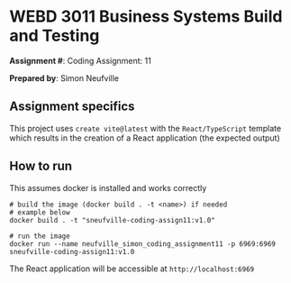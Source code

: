 # WEBD 3011 Business Systems Build and Testing
__Assignment #__: Coding Assignment: 11 

__Prepared by__: Simon Neufville

## Assignment specifics

This project uses `create vite@latest` with the `React/TypeScript` template which results in the creation of a React application (the expected output)

## How to run

This assumes docker is installed and works correctly

```shell
# build the image (docker build . -t <name>) if needed
# example below
docker build . -t "sneufville-coding-assign11:v1.0"
```

```shell
# run the image
docker run --name neufville_simon_coding_assignment11 -p 6969:6969 sneufville-coding-assign11:v1.0
```

The React application will be accessible at `http://localhost:6969`
